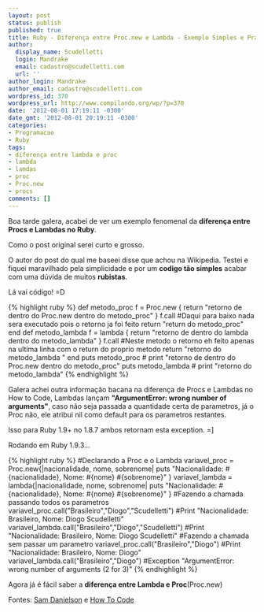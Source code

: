 ```yaml
---
layout: post
status: publish
published: true
title: Ruby - Diferença entre Proc.new e Lambda - Exemplo Simples e Prático
author:
  display_name: Scudelletti
  login: Mandrake
  email: cadastro@scudelletti.com
  url: ''
author_login: Mandrake
author_email: cadastro@scudelletti.com
wordpress_id: 370
wordpress_url: http://www.compilando.org/wp/?p=370
date: '2012-08-01 17:19:11 -0300'
date_gmt: '2012-08-01 20:19:11 -0300'
categories:
- Programacao
- Ruby
tags:
- diferença entre lambda e proc
- lambda
- lamdas
- proc
- Proc.new
- procs
comments: []
---
```

Boa tarde galera, acabei de ver um exemplo fenomenal da **diferença entre Procs e Lambdas no Ruby**.

Como o post original serei curto e grosso.

O autor do post do qual me baseei disse que achou na Wikipedia. Testei e fiquei maravilhado pela simplicidade e por um **codigo tão simples** acabar com uma dúvida de muitos **rubistas**.

Lá vai código! =D

{% highlight ruby %}
def metodo_proc
  f = Proc.new { return "retorno de dentro do Proc.new dentro do metodo_proc" }
  f.call #Daqui para baixo nada sera executado pois o retorno ja foi feito
  return "return do metodo_proc"
end
def metodo_lambda
  f = lambda { return "retorno de dentro do lambda dentro do metodo_lambda" }
  f.call #Neste metodo o retorno eh feito apenas na ultima linha com o return do proprio metodo
  return "retorno do metodo_lambda "
end
puts metodo_proc   # print "retorno de dentro do Proc.new dentro do metodo_proc"
puts metodo_lambda # print "retorno do metodo_lambda"
{% endhighlight %}

Galera achei outra informação bacana na diferença de Procs e Lambdas no How to Code, Lambdas lançam **"ArgumentError: wrong number of arguments"**, caso não seja passada a quantidade certa de parametros, já o Proc não, ele atribui nil como default para os parametros restantes.

Isso para Ruby 1.9+ no 1.8.7 ambos retornam esta exception. =]

Rodando em Ruby 1.9.3...

{% highlight ruby %}
#Declarando a Proc e o Lambda
variavel_proc = Proc.new{|nacionalidade, nome, sobrenome| puts "Nacionalidade: #{nacionalidade}, Nome: #{nome} #{sobrenome}" }
variavel_lambda = lambda{|nacionalidade, nome, sobrenome| puts "Nacionalidade: #{nacionalidade}, Nome: #{nome} #{sobrenome}" }
#Fazendo a chamada passando todos os parametros
variavel_proc.call("Brasileiro","Diogo","Scudelletti")    #Print "Nacionalidade: Brasileiro, Nome: Diogo Scudelletti"
variavel_lambda.call("Brasileiro","Diogo","Scudelletti")  #Print "Nacionalidade: Brasileiro, Nome: Diogo Scudelletti"
#Fazendo a chamada sem passar um parametro
variavel_proc.call("Brasileiro","Diogo")    #Print "Nacionalidade: Brasileiro, Nome: Diogo"
variavel_lambda.call("Brasileiro","Diogo")  #Exception "ArgumentError: wrong number of arguments (2 for 3)"
{% endhighlight %}

Agora já é fácil saber a **diferença entre Lambda e Proc**(Proc.new)

Fontes: <a href="http://samdanielson.com/2007/3/19/proc-new-vs-lambda-in-ruby">Sam Danielson</a> e <a href="http://howtocode.com.br/ebooks">How To Code</a>
